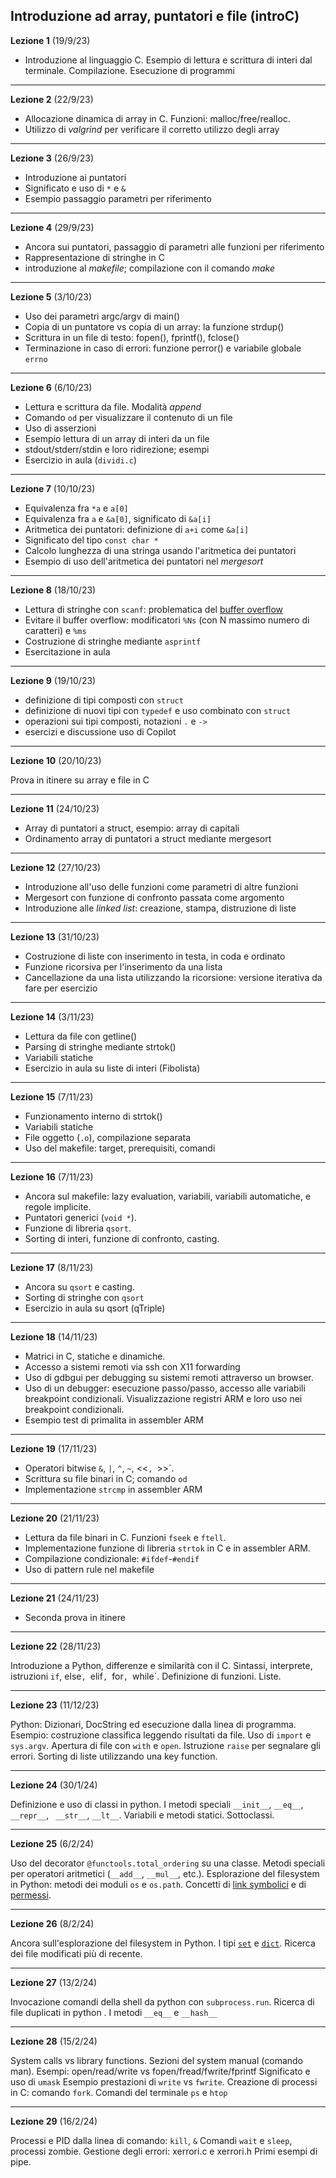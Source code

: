 
##  Introduzione ad array, puntatori e file (introC)


**Lezione 1** (19/9/23)

* Introduzione al linguaggio C. Esempio di lettura e scrittura di interi dal terminale. Compilazione. Esecuzione di programmi 

-----------------------

**Lezione 2** (22/9/23)

* Allocazione dinamica di array in C. Funzioni: malloc/free/realloc. 
* Utilizzo di *valgrind* per verificare il corretto utilizzo degli array

-------

**Lezione 3** (26/9/23)

* Introduzione ai puntatori
* Significato e uso di `*` e `&`
* Esempio passaggio parametri per riferimento

-------

**Lezione 4** (29/9/23)

* Ancora sui puntatori, passaggio di parametri alle funzioni per riferimento
* Rappresentazione di stringhe in C
* introduzione al *makefile*; compilazione con il comando *make*

-----

**Lezione 5** (3/10/23)

* Uso dei parametri argc/argv di main()
* Copia di un puntatore vs copia di un array: la funzione strdup()
* Scrittura in un file di testo: fopen(), fprintf(), fclose()
* Terminazione in caso di errori: funzione perror() e variabile globale `errno`


-----

**Lezione 6** (6/10/23)

* Lettura e scrittura da file. Modalità *append* 
* Comando `od` per visualizzare il contenuto di un file
* Uso di asserzioni
* Esempio lettura di un array di interi da un file
* stdout/stderr/stdin e loro ridirezione; esempi
* Esercizio in aula (`dividi.c`)

----

**Lezione 7** (10/10/23)

* Equivalenza fra `*a` e `a[0]`
* Equivalenza fra `a` e `&a[0]`, significato di `&a[i]`
* Aritmetica dei puntatori: definizione di `a+i` come `&a[i]`
* Significato del tipo `const char *` 
* Calcolo lunghezza di una stringa usando l'aritmetica dei puntatori
* Esempio di uso dell'aritmetica dei puntatori nel *mergesort*


-----

**Lezione 8** (18/10/23)

* Lettura di stringhe con `scanf`:  problematica del [buffer overflow](https://en.wikipedia.org/wiki/Buffer_overflow)
* Evitare il buffer overflow: modificatori `%Ns` (con N massimo numero di caratteri) e `%ms`
* Costruzione di stringhe mediante `asprintf` 
* Esercitazione in aula

-----

**Lezione 9** (19/10/23)

* definizione di tipi composti con `struct`
* definizione di nuovi tipi con `typedef` e uso combinato con `struct`
* operazioni sui tipi composti, notazioni `.` e  `->`
* esercizi e discussione uso di Copilot

-----

**Lezione 10** (20/10/23)

Prova in itinere su array e file in C 

-----

**Lezione 11** (24/10/23)

* Array di puntatori a struct, esempio: array di capitali
* Ordinamento array di puntatori a struct mediante mergesort

---

**Lezione 12** (27/10/23)

* Introduzione all'uso delle funzioni come parametri di altre funzioni
* Mergesort con funzione di confronto passata come argomento
* Introduzione alle *linked list*: creazione, stampa, distruzione di liste

---

**Lezione 13** (31/10/23)

* Costruzione di liste con inserimento in testa, in coda e ordinato
* Funzione ricorsiva per l'inserimento da una lista
* Cancellazione da una lista utilizzando la ricorsione: versione iterativa da fare per esercizio

---


**Lezione 14** (3/11/23)

* Lettura da file con getline()
* Parsing di stringhe mediante strtok()
* Variabili statiche
* Esercizio in aula su liste di interi (Fibolista)

----

**Lezione 15** (7/11/23)

* Funzionamento interno di strtok()
* Variabili statiche
* File oggetto (`.o`), compilazione separata
* Uso del makefile: target, prerequisiti, comandi

----

**Lezione 16** (7/11/23)

* Ancora sul makefile: lazy evaluation, variabili, variabili automatiche, e regole implicite.
* Puntatori generici (`void *`). 
* Funzione di libreria `qsort`.
* Sorting di interi, funzione di confronto, casting.

----

**Lezione 17** (8/11/23)

* Ancora su `qsort` e casting.
* Sorting di stringhe con `qsort`
* Esercizio in aula su qsort (qTriple)

---

**Lezione 18** (14/11/23)

* Matrici in C, statiche e dinamiche. 
* Accesso a sistemi remoti via ssh con X11 forwarding
* Uso di gdbgui per debugging su sistemi remoti attraverso un browser.
* Uso di un debugger: esecuzione passo/passo, accesso alle variabili breakpoint condizionali. Visualizzazione registri ARM e loro uso nei breakpoint condizionali. 
* Esempio test di primalita in assembler ARM


---

**Lezione 19** (17/11/23)

 
* Operatori bitwise `&`, `|`, `^`, `~`, <<`, `>>`.
* Scrittura su file binari in C; comando `od`
* Implementazione `strcmp` in assembler ARM

---

**Lezione 20** (21/11/23)

* Lettura da file binari in C. Funzioni `fseek` e `ftell`.
* Implementazione funzione di libreria `strtok` in C e in assembler ARM. 
* Compilazione condizionale: `#ifdef`-`#endif` 
* Uso di pattern rule nel makefile 

---

**Lezione 21** (24/11/23)

* Seconda prova in itinere

---

**Lezione 22** (28/11/23)

Introduzione a Python, differenze e similarità con il C. 
Sintassi, interprete, istruzioni `if`, else`, `elif`, `for`, `while`. Definizione di funzioni. Liste.


---

**Lezione 23** (11/12/23)

Python: Dizionari, DocString ed esecuzione dalla linea di programma.  
Esempio: costruzione classifica leggendo risultati da file. Uso di `import` e `sys.argv`. Apertura di file con `with` e `open`. Istruzione `raise` per segnalare gli errori. Sorting di liste utilizzando una key function. 


---

**Lezione 24** (30/1/24)

Definizione e uso di classi in python. I metodi speciali `__init__`,  `__eq__`,  `__repr__`,  ` __str__`,  `__lt__`. Variabili e metodi statici. Sottoclassi. 

---

**Lezione 25** (6/2/24)

Uso del decorator `@functools.total_ordering` su una classe. Metodi speciali per operatori aritmetici (`__add__`, `__mul__`, etc.). Esplorazione del filesystem in Python: metodi dei moduli `os` e `os.path`.  Concetti di [link symbolici](https://linuxize.com/post/how-to-create-symbolic-links-in-linux-using-the-ln-command/) e di [permessi](https://linuxcommand.org/lc3_lts0090.php). 


---

**Lezione 26** (8/2/24)

Ancora sull'esplorazione del filesystem in Python. I tipi [`set`](https://docs.python.org/3/library/stdtypes.html#set) e [`dict`](https://docs.python.org/3/library/stdtypes.html#dict). Ricerca dei file modificati più di recente. 


--- 

**Lezione 27** (13/2/24)

Invocazione comandi della shell da python con `subprocess.run`.
Ricerca di file duplicati in python . I metodi `__eq__` e `__hash__`

---

**Lezione 28** (15/2/24)

System calls vs library functions.
Sezioni del system manual (comando man).
Esempi: open/read/write vs fopen/fread/fwrite/fprintf
Significato e uso di `umask`
Esempio prestazioni di `write` vs `fwrite`.
Creazione di processi in C: comando `fork`.
Comandi del terminale `ps` e `htop`


---

**Lezione 29** (16/2/24)

Processi e PID dalla linea di comando: `kill`, `&`
Comandi `wait` e `sleep`, processi zombie. 
Gestione degli errori: xerrori.c e xerrori.h
Primi esempi di pipe.

